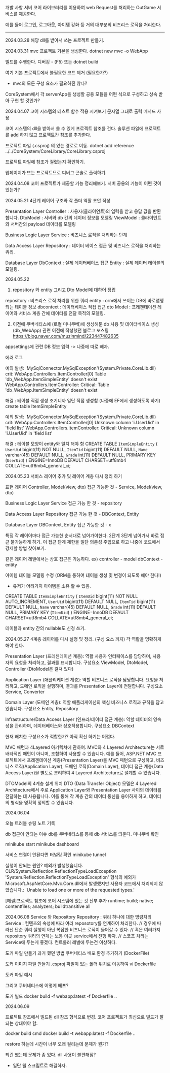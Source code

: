 개발 사항
서버 코어 라이브러리를 이용하여 web Request를 처리하는 OutGame 서비스를 제공한다.


예를 들어
로그인, 로그아웃, 아이템 강화 등 거의 대부분의 비즈리스 로직을 처리한다.

--------------------------------------------------------------


2024.03.28
해당 dll를 받아서 쓰는 프로젝트 만들기.


2024.03.31
mvc 프로젝트 기본을 생성한다.
dotnet new mvc -o WebApp

빌드를 수행한다. 
디버깅 - (F5)
또는
dotnet build

여기 기본 프로젝트에서 불필요한 코드 제거 (필요한가?)
- mvc의 모든 구성 요소가 필요하진 않다?

CoreSystem에서 각 serverApp을 생성할 공용 모듈을 어떤 식으로 구성하고 상속 받아 구현 할 것인가?

2024.04.07
코어 시스템의 테스트 함수 적용 시켜보기
문자열 그대로 출력 메서드 사용

코어 시스템의 dll을 받아서 쓸 수 있게 프로젝트 참조를 건다.
솔루션 파일에 프로젝트를 add 하지 않고 프로젝트간 참조를 추가한다.

프로젝트 파일 (.csproj) 의 있는 경로로 이동.
dotnet add reference ../../CoreSystem/CoreLibrary/CoreLibrary.csproj

프로젝트 파일에 참조가 걸렸는지 확인하기.

웹페이지가 뜨는 프로젝트므로 디버그 콘솔로 출력하기.

2024.04.08
코어 프로젝트가 제공할 기능 정리해보기.
서버 공용의 기능이 어떤 것이 있는가?


2024.05.21
4단계 레이어 구조와 각 폴더 역활 초안 작성

Presentation Layer
Controller : 사용자(클라이언트)의 입력을 받고 응답 값을 반환 합니다.
DtoModel : 서버와 db 간의 데이터 정보를 모델링
ViewModel : 클라이언트와 서버간의 payload 데이터를 모델링


Business Logic Layer
Service : 비즈니스 로직을 처리하는 단계

Data Access Layer
Repository : 데이터 베이스 접근 및 비즈니스 로직을 처리하는 쿼리.

Database Layer
DbContext : 실제 데이터베이스 접근
Entity : 실제 데이터 테이블의 모델링.


2024.05.22
1. repository 와 entity 그리고 Dto Model에 대하어 정립

repository : 비즈리스 로직 처리를 위한 쿼리 
entity : orm에서 쓰이는 DB에 바로맵펭되는 테이블 정보 
dbcontext : 데이터베이스 직접 접근
dto Model : 프레젠테이션 레이어와 서비스 계층 간에 데이터를 전달 목적의 모델링. 


2. 이전에 쿠버네티스에 (로컬 미니쿠베)에 생성해둔 db 사용 및 데이터베이스 생성 (db_WebApp)
관련 이전에 작성했던 블로그 포스팅
https://blog.naver.com/muzinmind/223447482635

appsettings에 관련 DB 정보 입력 -> 나중에 따로 빼자. 

에러 로그

예외 발생: 'MySqlConnector.MySqlException'(System.Private.CoreLib.dll)
crit: WebApp.Controllers.ItemController[0]
      Table 'db_WebApp.ItemSimpleEntity' doesn't exist
WebApp.Controllers.ItemController: Critical: Table 'db_WebApp.ItemSimpleEntity' doesn't exist

해결 :
테이블 직접 생성 초기니까 일단 직접 생성함
(나중에 EF에서 생성하도록 하기)
create table ItemSimpleEntity


예외 발생: 'MySqlConnector.MySqlException'(System.Private.CoreLib.dll)
crit: WebApp.Controllers.ItemController[0]
      Unknown column 'i.UserUid' in 'field list'
WebApp.Controllers.ItemController: Critical: Unknown column 'i.UserUid' in 'field list'

해결 : 
테이블 모양이 entity와 일치 해야 함
CREATE TABLE `ItemSimpleEntity` (
  `UserUid` bigint(11) NOT NULL,
  `ItemTid` bigint(11) DEFAULT NULL,
  `Name` varchar(45) DEFAULT NULL,
  `Grade` int(11) DEFAULT NULL,
  PRIMARY KEY (`UserUid`)
) ENGINE=InnoDB DEFAULT CHARSET=utf8mb4 COLLATE=utf8mb4_general_ci;



2024.05.23
서비스 레이어 추가 및 레이어 계층 다시 정리 하기

표현 레이어
Controller, Model(view, dto)
접근 가능한 것 - Service, Model(view, dto)

Business Logic Layer
Service
접근 가능 한 것 - repository

Data Access Layer
Repository
접근 가능 한 것 - DBContext, Entity

Database Layer
DBContext, Entity
접근 가능한 것 - x 

특징
각 레이어마다 접근 가능한 순서대로 넘어가야한다. 
2단계 3단계 넘어가서 바로 접근 불가능하게 하기.
이 접근 단계 제한을 일단 의존성 주입으로 하고 나중에 코드에서 강제할 방법 찾아보기.

같은 레이어 레벨에서는 상호 접근은 가능하다.
ex) 
controller - model
dbContext - entity


아이템 테이블 모델링 수정 (ORM을 통하여 테이블 생성 및 변경이 되도록 해야 한다!)
- 유저가 어려가지 아이템을 소유 할 수 있음.

CREATE TABLE `ItemSimpleEntity` (
  `ItemUid` bigint(11) NOT NULL AUTO_INCREMENT,
  `UserUid` bigint(11) DEFAULT NULL,
  `ItemTid` bigint(11) DEFAULT NULL,
  `Name` varchar(45) DEFAULT NULL,
  `Grade` int(11) DEFAULT NULL,
  PRIMARY KEY (`ItemUid`)
) ENGINE=InnoDB DEFAULT CHARSET=utf8mb4 COLLATE=utf8mb4_general_ci;


테이블과 entity 간의 nullable도 신경 쓰기.


2024.05.27
4계층 레이어를 다시 설정 및 정리. (구성 요소 까지)
각 역활을 명확하게 해야 한다.

Presentation Layer (프레젠테이션 계층):
역활
사용자 인터페이스를 담당하며, 사용자의 요청을 처리하고, 결과를 표시합니다.
구성요소 
ViewModel, DtoModel, Controller  (DtoModel은 걸쳐 있다)

Application Layer (애플리케이션 계층):
역할
비즈니스 로직을 담당합니다. 요청을 처리하고, 도메인 로직을 실행하며, 결과를 Presentation Layer에 전달합니다.
구성요소
Service, Converter

Domain Layer (도메인 계층):
역할
애플리케이션의 핵심 비즈니스 로직과 규칙을 담고 있습니다.
구성요소
Entity, Repository 

Infrastructure/Data Access Layer (인프라/데이터 접근 계층):
역할
데이터의 영속성을 관리하며, 데이터베이스와 상호작용합니다.
구성요소
DBContext

현재 배치한 구성요소가 적합한가? 아직 확신 하기는 어렵다.

MVC 패턴과 4Layered 아키텍쳐에 관하여.
MVC와 4 Layered Architecture는 서로 배타적인 패턴이 아니며, 조합하여 사용할 수 있습니다. 예를 들어, ASP.NET MVC 프로젝트에서 프레젠테이션 계층(Presentation Layer)을 MVC 패턴으로 구성하고, 비즈니스 로직(Application Layer), 도메인 로직(Domain Layer), 데이터 접근 계층(Data Access Layer)을 별도로 분리하여 4 Layered Architecture로 설계할 수 있습니다.

DTOModel의 4계층 설계 위치
DTO (Data Transfer Object) 모델은 4 Layered Architecture에서 주로 Application Layer와 Presentation Layer 사이의 데이터를 전달하는 데 사용됩니다. 이를 통해 각 계층 간의 데이터 통신을 용이하게 하고, 데이터의 형식을 명확히 정의할 수 있습니다.


2024.06.04

오늘 트러블 슈팅 노트 기록

db 접근이 안되는 이슈
db를 쿠버네티스를 통해 db 서비스를 띄운다.
미니쿠베 확인

minikube start
minikube dashboard

서비스 연결이 안된다면 터널링 확인
minikube tunnel

실행이 안되는 원인?
예외가 발생했습니다. CLR/System.Reflection.ReflectionTypeLoadException
'System.Reflection.ReflectionTypeLoadException' 형식의 예외가 Microsoft.AspNetCore.Mvc.Core.dll에서 발생했지만 사용자 코드에서 처리되지 않았습니다.: 'Unable to load one or more of the requested types.'

[해결]프로젝트 참조에 코어 시스템에 있는 것 전부 추가
  <ItemGroup>
    <PackageReference Include="Microsoft.AspNetCore.App" Version="2.2.8" />
    <PackageReference Include="Microsoft.AspNetCore.Mvc" Version="2.2.0" />
    <PackageReference Include="Microsoft.EntityFrameworkCore" Version="8.0.6" />
    <PackageReference Include="Microsoft.EntityFrameworkCore.Design" Version="8.0.6">
      <IncludeAssets>runtime; build; native; contentfiles; analyzers; buildtransitive</IncludeAssets>
      <PrivateAssets>all</PrivateAssets>
    </PackageReference>
    <PackageReference Include="Microsoft.EntityFrameworkCore.InMemory" Version="8.0.6" />
    <PackageReference Include="Pomelo.EntityFrameworkCore.MySql" Version="8.0.2" />
  </ItemGroup>




2024.06.08
Service 와 Repository
Repository : 쿼리 하나에 대한 명령처리
Service : 컨텐츠의 속성에 따라 여러 reposotory를 연계하여 처리한다.
// 경우에 따라선 단순 쿼리 실행이 아닌 복잡한 비즈니스 로직이 들어갈 수 있다.
// 혹은 여러가지 repository 쿼리의 연계는 보통 이곳 service에서 진행 하자.
// 스코프 처리는 Service에 두는게 좋겠다. 컨트롤러 레벨에 두는건 이상하다.

도커 파일 만들기
과거 했던 방법 
쿠버네티스 배포 환경 추가하기 (DockerFile)

도커 이미지 파일 만들기
.csproj 파일이 있는 폴더 위치로 이동하여
vi Dockerfile

도커 파일 예시

그리고 쿠버네티스에 어떻게 배포?

도커 빌드
docker build -f webapp:latest -f Dockerfile ..


2024.06.09

프로젝트 참조에서 빌드된 dll 참조 형식으로 변경.
코어 프로젝트가 최신으로 빌드가 잘 되는 상태여야 함.

docker build cmd
docker build -t webapp:latest -f Dockerfile ..  

restore 하는데 시간이 너무 오래 걸리는데 문제가 뭔가?

되긴 했는데 문제가 좀 있다. dll 사용이 불편해짐?
- 일단 쉘 스크립트로 해결하자.



